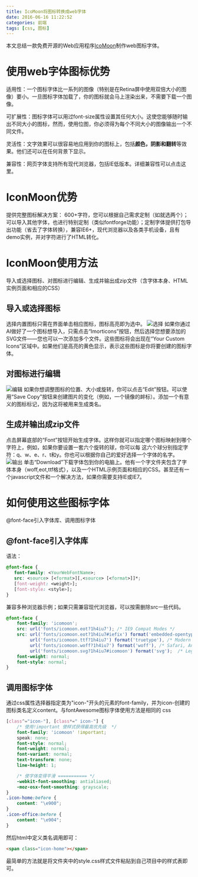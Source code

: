 ```yaml
---
title: IcoMoon将图标转换成web字体
date: 2016-06-16 11:22:52
categories: 前端
tags: [css, 图标]
---
```

本文总结一款免费开源的Web应用程序[IcoMoon](https://icomoon.io/app/#/select)制作web图标字体。
# 使用web字体图标优势 #
适用性：一个图标字体比一系列的图像（特别是在Retina屏中使用双倍大小的图像）要小。一旦图标字体加载了，你的图标就会马上渲染出来，不需要下载一个图像。

可扩展性：图标字体可以用过font-size属性设置其任何大小。这使您能够随时输出不同大小的图标，然而，使用位图，你必须得为每个不同大小的图像输出一个不同文件。

灵活性：文字效果可以很容易地应用到你的图标上，包括**颜色，阴影和翻转**等效果。他们还可以在任何背景下显示。

兼容性：网页字体支持所有现代浏览器，包括IE低版本。详细兼容性可以点击这里。

# IconMoon优势 #
提供完整图标解决方案：
600+字符，您可以根据自己需求定制（如就选两个）；可以导入其他字体，也进行特别定制（类似fontforge功能）；定制字体提供打包导出功能（省去了字体转换），兼容IE6+，现代浏览器以及各类手机设备，且有demo实例，并对字符进行了HTML转化。

# IconMoon使用方法 #
导入或选择图标、对图标进行编辑、生成并输出成zip文件（含字体本身、HTML实例页面和相应的CSS）

## 导入或选择图标 ##
选择内置图标只需在界面单击相应图标，图标高亮即为选中。
![选择](http://huzerui.com/blog/img/post/2016-06-16-how-to-use-iconmoon-1.jpg)
如果你通过AI做好了一个图标想导入，只需点击“Imorticons”按钮，然后选择您想要添加的SVG文件——您也可以一次添加多个文件。这些图标将会出现在“Your Custom Icons”区域中。如果他们是高亮的黄色显示，表示这些图标是你将要创建的图标字体。

## 对图标进行编辑 ##
![编辑](http://huzerui.com/blog/img/post/2016-06-16-how-to-use-iconmoon-2.gif)
如果你想调整图标的位置、大小或旋转，你可以点击“Edit”按钮。可以使用“Save Copy”按钮来创建图片的变化（例如，一个镜像的衅标）。添加一个有意义的图标标记，因为这将被用来生成类名。


## 生成并输出成zip文件 ##
点击屏幕底部的“Font”按钮开始生成字体。这样你就可以指定哪个图标映射到哪个字符上，例如，如果你要设置一套六个旋转的球，你可以每 这六个球分别指定字符：q、w、e、r、t和y。你也可以根据你自己的爱好选择一个字体的名字。
![输出](http://huzerui.com/blog/img/post/2016-06-16-how-to-use-iconmoon-3.jpg)
单击“Download”下载字体包到你的电脑上。他有一个字文件夹包含了字体本身（woff,eot,ttf格式），以及一个HTML示例页面和相应的CSS。甚至还有一个javascript文件和一个解决方法，如果你需要支持IE或IE7。

# 如何使用这些图标字体 #
@font-face引入字体库、调用图标字体
## @font-face引入字体库 ##

语法：
```css
@font-face {
   font-family: <YourWebFontName>;
   src: <source> [<format>][,<source> [<format>]]*;
   [font-weight: <weight>];
   [font-style: <style>];
}
```
兼容多种浏览器示例；如果只需兼容现代浏览器，可以按需删除src一些代码。
```css
@font-face {
    font-family: 'icomoon';
    src: url('fonts/icomoon.eot?1h4iu7'); /* IE9 Compat Modes */
    src: url('fonts/icomoon.eot?1h4iu7#iefix') format('embedded-opentype'),/* IE6-IE8 */
         url('fonts/icomoon.ttf?1h4iu7') format('truetype'), /* Modern Browsers */
         url('fonts/icomoon.woff?1h4iu7') format('woff'), /* Safari, Android, iOS */
         url('fonts/icomoon.svg?1h4iu7#icomoon') format('svg');  /* Legacy iOS */
    font-weight: normal;
    font-style: normal;
}
```
## 调用图标字体 ##
通过css属性选择器指定类为"icon-"开头的元素的font-family，并为icon-创建的图标类名定义content。与fontAwesome图标字体使用方法是相同的
css
```css
[class^="icon-"], [class*=" icon-"] {
    /* 使用!important 使样式获得最高优先级  */
    font-family: 'icomoon' !important;
    speak: none;
    font-style: normal;
    font-weight: normal;
    font-variant: normal;
    text-transform: none;
    line-height: 1;

    /* 使字体变得平滑 =========== */
    -webkit-font-smoothing: antialiased;
    -moz-osx-font-smoothing: grayscale;
}
.icon-home:before {
    content: "\e900";
}
.icon-office:before {
    content: "\e904";
}
```
然后html中定义类名调用即可：
```html
<span class="icon-home"></span>
```
最简单的方法就是将文件夹中的style.css样式文件粘贴到自己项目中的样式表即可。
